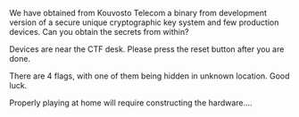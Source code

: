 We have obtained from Kouvosto Telecom a binary from development version of a secure unique cryptographic key system and few production devices. Can you obtain the secrets from within?

Devices are near the CTF desk. Please press the reset button after you are done.

There are 4 flags, with one of them being hidden in unknown location. Good luck.


Properly playing at home will require constructing the hardware....